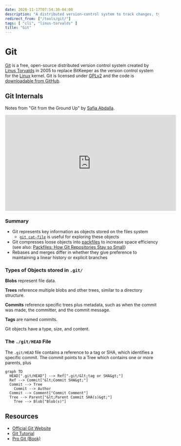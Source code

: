 ```yaml
---
date: 2020-11-17T07:54:30-04:00
description: "A distributed version-control system to track changes, typically for software development projects"
redirect_from: ["/tools/git/"]
tags: [ "cli", "linus-torvalds" ]
title: "Git"
---
```


# Git

[Git](https://www.git-scm.com/) is a free, open-source distributed version control system created by [Linus Torvalds](linus-torvalds.md) in 2005 to replace BitKeeper as the version control system for the [Linux](linux.md) kernel. Git is licensed under [GPLv2](https://opensource.org/licenses/gpl-2.0.php) and the code is [downloadable from GitHub](https://github.com/git/git).

## Git Internals

Notes from "Git from the Ground Up" by [Safia Abdalla](https://safia.rocks/).

<iframe width="560" height="315" src="https://www.youtube.com/embed/afe0RpwaxY8" frameborder="0" allow="accelerometer; autoplay; clipboard-write; encrypted-media; gyroscope; picture-in-picture" allowfullscreen></iframe>

### Summary

* Git represents key information as objects stored on the files system
  * [`git cat-file`](https://git-scm.com/docs/git-cat-file) is useful for exploring these objects
* Git compresses loose objects into [packfiles](https://git-scm.com/book/en/v2/Git-Internals-Packfiles) to increase space efficiency (see also: [Packfiles: How Git Repositories Stay so Small](https://docs.google.com/presentation/d/1fitppu3XFqSq2Q5saXAy8QtUAm6vdQmKjuSsCz6HXRU/edit#slide=id.p))
* Rebases and merges differ in whether they give preference to maintaining a linear history or explicit  branches

### Types of Objects stored in `.git/`

**Blobs** represent file data.

**Trees** reference multiple blobs and other trees, similar to a directory structure.

**Commits** reference specific trees plus metadata, such as when the commit was made, the committer, and the commit message.

**Tags** are named commits.

Git objects have a type, size, and content.

### The `./git/HEAD` File

The `.git/HEAD` file contains a reference to a tag or SHA, which identifies a specific commit. The commit points to a Tree which contains one or more parents, plus

```mermaid
graph TD
  HEAD[".git/HEAD"] --> Ref[".git/&lt;tag or SHA&gt;"]
  Ref --> Commit["&lt;Commit SHA&gt;"]
  Commit --> Tree
	Commit --> Author
  Commit --> Comment["Commit Comment"]
  Tree --> Parent["&lt;Parent Commit SHA(s)&gt;"]
	Tree --> Blob["Blob(s)"]
```

## Resources

* [Official Git Website](https://www.git-scm.com/)
* [Git Tutorial](https://www.git-scm.com/docs/gittutorial)
* [Pro Git (Book)](https://git-scm.com/book/en/v2)
